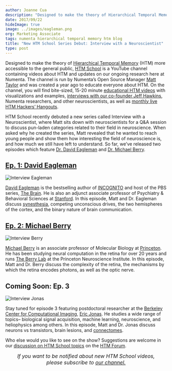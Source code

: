 ```yaml
---
author: Joanne Cua
description: "Designed to make the theory of Hierarchical Temporal Memory (HTM) more accessible to the general public, HTM School is a YouTube channel containing videos about HTM and updates on our ongoing research here at Numenta. The channel is run by Numenta’s Open Source Manager Matt Taylor and was created a year ago to educate everyone about HTM. On the channel, you will find bite-sized, 15-20 minute educational HTM videos with visualizations and examples, "
date: 2017/09/22
hideImage: true
image: ../images/eagleman.png
org: Marketing Associate
tags: numenta hierarchical temporal memory htm blog
title: "New HTM School Series Debut: Interview with a Neuroscientist"
type: post
---
```


Designed to make the theory of [Hierarchical Temporal Memory](https://en.wikipedia.org/wiki/Hierarchical_temporal_memory) (HTM) more accessible to the general public, [HTM School](http://youtube.com/OfficialNumenta) is a YouTube channel containing videos about HTM and updates on our ongoing research here at Numenta. The channel is run by Numenta’s Open Source Manager [Matt Taylor](https://discourse.numenta.org/users/rhyolight/activity) and was created a year ago to educate everyone about HTM. On the channel, you will find bite-sized, 15-20 minute [educational HTM videos](https://www.youtube.com/playlist?list=PL3yXMgtrZmDqhsFQzwUC9V8MeeVOQ7eZ9) with visualizations and examples, [interviews with our co-founder Jeff Hawkins](https://www.youtube.com/playlist?list=PL3yXMgtrZmDrlePl0jUIZWKwQwUgOfxA-), Numenta researchers, and other neuroscientists, as well as [monthly live HTM Hackers’ Hangouts](https://www.youtube.com/playlist?list=PL3yXMgtrZmDogxgQa_dKsuWj-0Wi_UZlJ).

HTM School recently debuted a new series called Interview with a Neuroscientist, where Matt sits down with neuroscientists for a Q&A session to discuss pun-laden categories related to their field in neuroscience. When asked why he created the series, Matt revealed that he wanted to reach young people and show them how interesting the field of neuroscience is, and how much we still have left to understand. So far, we’ve released two episodes which feature [Dr. David Eagleman](https://www.youtube.com/watch?v=IFk436BlPhE&t=1s) and [Dr. Michael Berry](https://www.youtube.com/watch?v=Hf8fqP4xwBk&feature=youtu.be).

## [Ep. 1: David Eagleman](https://www.youtube.com/watch?v=IFk436BlPhE&t=1s)
![Interview Eagleman](../images/eagleman.png)

[David Eagleman](https://en.wikipedia.org/wiki/David_Eagleman) is the bestselling author of [INCOGNITO](http://www.eagleman.com/incognito) and host of the PBS series, [The Brain](http://www.pbs.org/the-brain-with-david-eagleman/home/). He is also an adjunct associate professor of Psychiatry & Behavioral Sciences at [Stanford](https://people.stanford.edu/deagle/). In this episode, Matt and Dr. Eagleman discuss [synesthesia](http://eaglemanlab.net/synesthesia), competing unconscious drives, the two hemispheres of the cortex, and the binary nature of brain communication.

## [Ep. 2: Michael Berry](https://www.youtube.com/watch?v=Hf8fqP4xwBk&feature=youtu.be)
![Interview Berry](../images/berry.png)

[Michael Berry](https://www.researchgate.net/profile/Michael_Berry_Ii) is an associate professor of Molecular Biology at [Princeton](https://pni.princeton.edu/faculty/michael-berry). He has been studying neural computation in the retina for over 20 years and runs [The Berry Lab](https://scholar.princeton.edu/berrylab/home) at the Princeton Neuroscience Institute. In this episode, Matt and Dr. Berry discuss the complexity of the retina, the mechanisms by which the retina encodes photons, as well as the optic nerve.

## Coming Soon: Ep. 3
![Interview Jonas](../images/jonas.png)

Stay tuned for episode 3 featuring postdoctoral researcher at the [Berkeley Center for Computational Imaging](https://amplab.cs.berkeley.edu/author/jonas/), [Eric Jonas](http://ericjonas.com/). He studies a wide range of topics– biological signal acquisition, machine learning, neuroscience, and heliophysics among others. In this episode, Matt and Dr. Jonas discuss neurons vs transistors, brain lesions, and [connectomes](http://ericjonas.com/pages/connectomics.html).

Who else would you like to see on the show? Suggestions are welcome in our [discussion on HTM School topics](https://discourse.numenta.org/c/other-topics/youtube) on the [HTM Forum](http://discourse.numenta.com/).

<font size="3"><i><center>If you want to be notified about new HTM School videos, <br>please subscribe to <a href="http://youtube.com/OfficialNumenta">our channel.</center></i></a></font>
